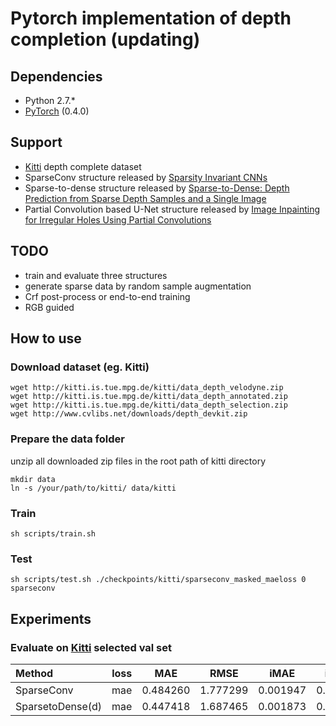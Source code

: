 # Pytorch implementation of depth completion (updating)

## Dependencies
- Python 2.7.*
- [PyTorch](http://pytorch.org/) (0.4.0)

## Support
- [Kitti](http://www.cvlibs.net/datasets/kitti/eval_depth.php?benchmark=depth_completion) depth complete dataset
- SparseConv structure released by [Sparsity Invariant CNNs](http://arxiv.org/abs/1708.06500)
- Sparse-to-dense structure released by [Sparse-to-Dense: Depth Prediction from Sparse Depth Samples and a Single Image](https://arxiv.org/pdf/1709.07492.pdf)
- Partial Convolution based U-Net structure released by [Image Inpainting for Irregular Holes Using Partial Convolutions](http://arxiv.org/abs/1804.07723)

## TODO
- train and evaluate three structures
- generate sparse data by random sample augmentation
- Crf post-process or end-to-end training
- RGB guided

## How to use

### Download dataset (eg. Kitti)
```
wget http://kitti.is.tue.mpg.de/kitti/data_depth_velodyne.zip
wget http://kitti.is.tue.mpg.de/kitti/data_depth_annotated.zip
wget http://kitti.is.tue.mpg.de/kitti/data_depth_selection.zip
wget http://www.cvlibs.net/downloads/depth_devkit.zip
```
### Prepare the data folder
unzip all downloaded zip files in the root path of kitti directory
```
mkdir data
ln -s /your/path/to/kitti/ data/kitti
```
### Train
```
sh scripts/train.sh
```
### Test
```
sh scripts/test.sh ./checkpoints/kitti/sparseconv_masked_maeloss 0 sparseconv
```

## Experiments
### Evaluate on [Kitti](http://www.cvlibs.net/datasets/kitti/eval_depth.php?benchmark=depth_completion) selected val set
|    Method                 | loss   |   MAE    |  RMSE    |  iMAE    |  iRMSE   |   Script     |
| :------------------------ | :----: | :------: | :------: | :------: | :------: | :----------- |
| SparseConv                | mae    | 0.484260 | 1.777299 | 0.001947 | 0.006476 |              |
| SparsetoDense(d)          | mae    | 0.447418 | 1.687465 | 0.001873 | 0.006004 |              |
